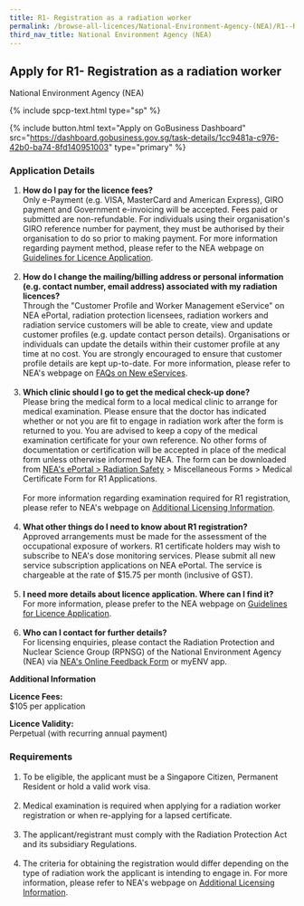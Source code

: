 ```yaml
---
title: R1- Registration as a radiation worker
permalink: /browse-all-licences/National-Environment-Agency-(NEA)/R1--Registration-as-a-radiation-worker
third_nav_title: National Environment Agency (NEA)
---
```


## Apply for R1- Registration as a radiation worker

National Environment Agency (NEA)

{% include spcp-text.html type="sp" %}

{% include button.html text="Apply on GoBusiness Dashboard" src="https://dashboard.gobusiness.gov.sg/task-details/1cc9481a-c976-42b0-ba74-8fd140951003" type="primary" %}

<H3>Application Details</H3>

<ol>
<li><strong>How do I pay for the licence fees? </strong><br />Only e-Payment (e.g. VISA, MasterCard and American Express), GIRO payment and Government e-invoicing will be accepted. Fees paid or submitted are non-refundable. For individuals using their organisation's GIRO reference number for payment, they must be authorised by their organisation to do so prior to making payment. For more information regarding payment method, please refer to the NEA webpage on <a href="https://www.nea.gov.sg/our-services/radiation-safety/guidelines-for-licence-application-and-annual-payment" target="_blank" rel="noopener">Guidelines for Licence Application</a>.<br /><br /></li>
<li><strong>How do I change the mailing/billing address or personal information (e.g. contact number, email address) associated with my radiation licences? </strong><br />Through the "Customer Profile and Worker Management eService" on NEA ePortal, radiation protection licensees, radiation workers and radiation service customers will be able to create, view and update customer profiles (e.g. update contact person details). Organisations or individuals can update the details within their customer profile at any time at no cost. You are strongly encouraged to ensure that customer profile details are kept up-to-date. For more information, please refer to NEA's webpage on <a href="https://www.nea.gov.sg/our-services/radiation-safety/changes-in-2023/faqs-on-new-eservices" target="_blank" rel="noopener">FAQs on New eServices</a>.<br /><br /></li>
<li><strong>Which clinic should I go to get the medical check-up done? </strong><br />Please bring the medical form to a local medical clinic to arrange for medical examination. Please ensure that the doctor has indicated whether or not you are fit to engage in radiation work after the form is returned to you. You are advised to keep a copy of the medical examination certificate for your own reference. No other forms of documentation or certification will be accepted in place of the medical form unless otherwise informed by NEA. The form can be downloaded from <a href="https://www.eportal.nea.gov.sg/category/Radiation%20Safety" target="_blank" rel="noopener">NEA's ePortal > Radiation Safety</a> > Miscellaneous Forms > Medical Certificate Form for R1 Applications.<br /><br />For more information regarding examination required for R1 registration, please refer to NEA's webpage on <a href="https://www.nea.gov.sg/our-services/radiation-safety/guidelines-for-licence-application-and-annual-payment/additional-licensing-information" target="_blank" rel="noopener">Additional Licensing Information</a>.<br /><br /></li>
<li><strong>What other things do I need to know about R1 registration? </strong><br />Approved arrangements must be made for the assessment of the occupational exposure of workers. R1 certificate holders may wish to subscribe to NEA's dose monitoring services. Please submit all new service subscription applications on NEA ePortal. The service is chargeable at the rate of $15.75 per month (inclusive of GST).<br /><br /></li>
<li><strong>I need more details about licence application. Where can I find it? </strong><br />For more information, please prefer to the NEA webpage on <a href="https://www.nea.gov.sg/our-services/radiation-safety/guidelines-for-licence-application-and-annual-payment" target="_blank" rel="noopener">Guidelines for Licence Application</a>.<br /><br /></li>
<li><strong>Who can I contact for further details? </strong><br />For licensing enquiries, please contact the Radiation Protection and Nuclear Science Group (RPNSG) of the National Environment Agency (NEA) via <a href="https://www.nea.gov.sg/corporate-functions/feedback" target="_blank" rel="noopener">NEA's Online Feedback Form</a> or myENV app.</li>
</ol>

<strong>Additional Information</strong>

<p><strong>Licence Fees:<br /></strong>$105 per application<strong><br /></strong></p>
<p><strong>Licence Validity:</strong><br />Perpetual (with recurring annual payment)</p>

<H3>Requirements</H3>

<ol>
<li>To be eligible, the applicant must be a Singapore Citizen, Permanent Resident or hold a valid work visa.<br /><br /></li>
<li>Medical examination is required when applying for a radiation worker registration or when re-applying for a lapsed certificate.<br /><br /></li>
<li>The applicant/registrant must comply with the Radiation Protection Act and its subsidiary Regulations.<br /><br /></li>
<li>The criteria for obtaining the registration would differ depending on the type of radiation work the applicant is intending to engage in. For more information, please refer to NEA's webpage on <a href="https://www.nea.gov.sg/our-services/radiation-safety/guidelines-for-licence-application-and-annual-payment/additional-licensing-information" target="_blank" rel="noopener">Additional Licensing Information</a>.</li>
</ol>

